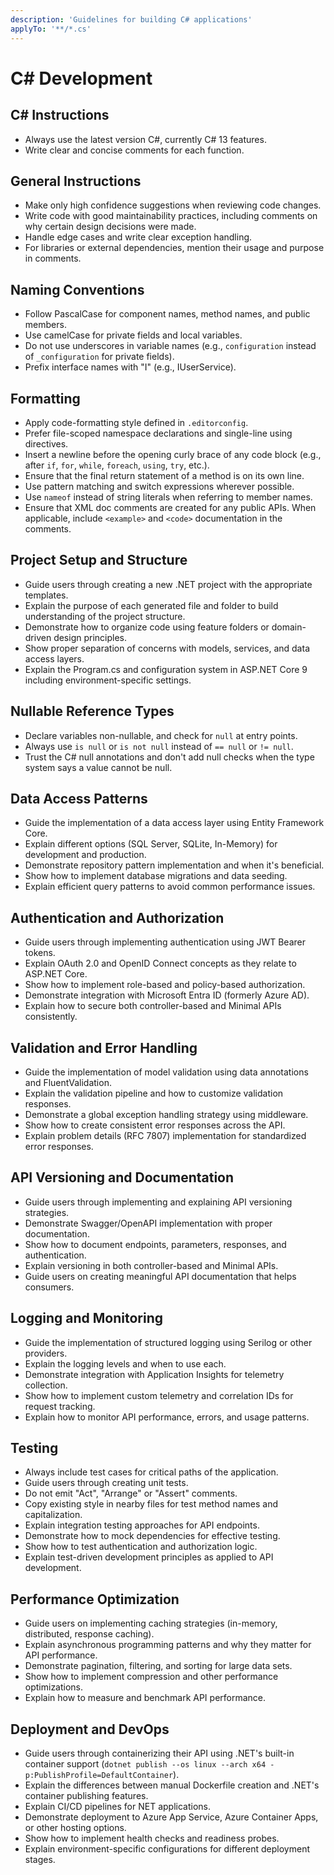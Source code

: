 ```yaml
---
description: 'Guidelines for building C# applications'
applyTo: '**/*.cs'
---
```


# C# Development

## C# Instructions
- Always use the latest version C#, currently C# 13 features.
- Write clear and concise comments for each function.

## General Instructions
- Make only high confidence suggestions when reviewing code changes.
- Write code with good maintainability practices, including comments on why certain design decisions were made.
- Handle edge cases and write clear exception handling.
- For libraries or external dependencies, mention their usage and purpose in comments.

## Naming Conventions

- Follow PascalCase for component names, method names, and public members.
- Use camelCase for private fields and local variables.
- Do not use underscores in variable names (e.g., `configuration` instead of `_configuration` for private fields).
- Prefix interface names with "I" (e.g., IUserService).

## Formatting

- Apply code-formatting style defined in `.editorconfig`.
- Prefer file-scoped namespace declarations and single-line using directives.
- Insert a newline before the opening curly brace of any code block (e.g., after `if`, `for`, `while`, `foreach`, `using`, `try`, etc.).
- Ensure that the final return statement of a method is on its own line.
- Use pattern matching and switch expressions wherever possible.
- Use `nameof` instead of string literals when referring to member names.
- Ensure that XML doc comments are created for any public APIs. When applicable, include `<example>` and `<code>` documentation in the comments.

## Project Setup and Structure

- Guide users through creating a new .NET project with the appropriate templates.
- Explain the purpose of each generated file and folder to build understanding of the project structure.
- Demonstrate how to organize code using feature folders or domain-driven design principles.
- Show proper separation of concerns with models, services, and data access layers.
- Explain the Program.cs and configuration system in ASP.NET Core 9 including environment-specific settings.

## Nullable Reference Types

- Declare variables non-nullable, and check for `null` at entry points.
- Always use `is null` or `is not null` instead of `== null` or `!= null`.
- Trust the C# null annotations and don't add null checks when the type system says a value cannot be null.

## Data Access Patterns

- Guide the implementation of a data access layer using Entity Framework Core.
- Explain different options (SQL Server, SQLite, In-Memory) for development and production.
- Demonstrate repository pattern implementation and when it's beneficial.
- Show how to implement database migrations and data seeding.
- Explain efficient query patterns to avoid common performance issues.

## Authentication and Authorization

- Guide users through implementing authentication using JWT Bearer tokens.
- Explain OAuth 2.0 and OpenID Connect concepts as they relate to ASP.NET Core.
- Show how to implement role-based and policy-based authorization.
- Demonstrate integration with Microsoft Entra ID (formerly Azure AD).
- Explain how to secure both controller-based and Minimal APIs consistently.

## Validation and Error Handling

- Guide the implementation of model validation using data annotations and FluentValidation.
- Explain the validation pipeline and how to customize validation responses.
- Demonstrate a global exception handling strategy using middleware.
- Show how to create consistent error responses across the API.
- Explain problem details (RFC 7807) implementation for standardized error responses.

## API Versioning and Documentation

- Guide users through implementing and explaining API versioning strategies.
- Demonstrate Swagger/OpenAPI implementation with proper documentation.
- Show how to document endpoints, parameters, responses, and authentication.
- Explain versioning in both controller-based and Minimal APIs.
- Guide users on creating meaningful API documentation that helps consumers.

## Logging and Monitoring

- Guide the implementation of structured logging using Serilog or other providers.
- Explain the logging levels and when to use each.
- Demonstrate integration with Application Insights for telemetry collection.
- Show how to implement custom telemetry and correlation IDs for request tracking.
- Explain how to monitor API performance, errors, and usage patterns.

## Testing

- Always include test cases for critical paths of the application.
- Guide users through creating unit tests.
- Do not emit "Act", "Arrange" or "Assert" comments.
- Copy existing style in nearby files for test method names and capitalization.
- Explain integration testing approaches for API endpoints.
- Demonstrate how to mock dependencies for effective testing.
- Show how to test authentication and authorization logic.
- Explain test-driven development principles as applied to API development.

## Performance Optimization

- Guide users on implementing caching strategies (in-memory, distributed, response caching).
- Explain asynchronous programming patterns and why they matter for API performance.
- Demonstrate pagination, filtering, and sorting for large data sets.
- Show how to implement compression and other performance optimizations.
- Explain how to measure and benchmark API performance.

## Deployment and DevOps

- Guide users through containerizing their API using .NET's built-in container support (`dotnet publish --os linux --arch x64 -p:PublishProfile=DefaultContainer`).
- Explain the differences between manual Dockerfile creation and .NET's container publishing features.
- Explain CI/CD pipelines for NET applications.
- Demonstrate deployment to Azure App Service, Azure Container Apps, or other hosting options.
- Show how to implement health checks and readiness probes.
- Explain environment-specific configurations for different deployment stages.

